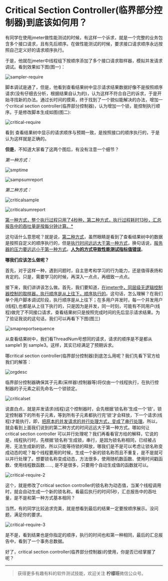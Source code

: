 # Critical Section Controller(临界部分控制器)到底该如何用？

​	有同学在使用jmeter做性能测试的时候，有这样一个诉求，就是一个完整的业务包含多个接口请求，且有先后顺序。在做性能测试的时候，要求接口请求顺序永远按照自己定义好的请求顺序执行。

​	于是，他就在jmeter中线程组下按顺序添加了多个接口请求取样器，模拟并发请求调试。看到效果如下图(图一)：

![sampler-require](image/sampler-require.gif)

脚本调试是通了，但是，他看到查看结果树中显示请求结果数据好像不是按照顺序请求(没有仔细去分析，根据结果自认为的)，认为这样不符合自己的诉求，于是开始寻找新的办法。通过长时间的摸索，终于找到了一个貌似能解决的办法，增加一个critical section controller(临界部分控制器)，认为增加一个锁，能控制执行顺序。于是修改脚本生成如图(图二):

![critical-require](image/critical-require.gif)

看到 查看结果树中显示的请求顺序与预期一致，是按照接口的顺序执行的，于是认为这样就是正确的。

**但是**，不知道大家看了这两个图后，有没有注意一个细节？

*第一种方式：*

![smptime](image/smptime.jpg)

![sampsumreport](image/sampsumreport.jpg)

*第二种方式：*

![criticalsample](image/criticalsample.jpg)

![criticalsumreport](image/criticalsumreport.jpg)

<u>第一种方式，整个执行过程只用了4秒种，第二种方式，执行过程耗时13秒，汇总报告中的吞吐量是按每分钟计算。*</u>

这句话什么意思呢？就是说，<u>第二种方式</u>，虽然眼睛是看到了查看结果树中的数据是按照自定义的顺序执行的，但是<u>执行时间远远大于第一种方式</u>，换句话说，<u>服务器的压力要远远小于第一种方式</u>。**<u>人为的方式导致性能测试指标值错误</u>**。

**哪我们应该怎么做呢？**

首先，对于这样一种，遇到问题时，自主思考和学习的行为能力，还是值得表扬和肯定的。只是，需要学习的时候，再深入一点点，再细致一点点。

接下来，我们讲讲该怎么做。首先，我们要知道，<u>在jmeter中，同层级无逻辑控制器控制的取样器，执行顺序是从上往下，顺序执行的</u>。这句话，怎么理解？在我们单个用户脚本调试阶段，执行顺序是从上往下；在多用户并发时，每一个并发用户(线程),也都是从上往下执行的，只是因为是并发，同一时刻，可能有不同用户(线程)做完了不同接口请求，查看结果树只是按照完成时间的先后显示请求结果。为了验证我说的这句话，我们可以再看下下图(图三)

![smapreportsequence](image/smapreportsequence.gif)

从查看结果树中，我们看ThreadNum号想同的请求，请求的顺序是不是都从sample1 到 sample3。这样，其实已经满足了预期诉求。

哪critical section controller(临界部分控制器)到底怎么用呢？我们先看下官方给我们的解答：

![orgdesc](image/orgdesc.jpg)

临界部分控制器确保其子元素(采样器\控制器等)将仅由一个线程执行，在执行控制器的子元素之前先命名一个锁锁定。

![criticalset](image/criticalset.jpg)

说直白点，就是并发请求(线程)这个控制器时，会先根据‘锁名称’生成一个‘锁’，锁定控制器下的所有子元素，等到所有子元素都执行完‘锁’才会释放，下一个请求(线程)才能执行，即，<u>把原本的并发请求的并行处理方式，变成了串行处理</u>。所以，就会看到上面我们说到的第二种方式的时间远远大于第一种方式。哪如何让critical section controller 可以并行处理呢？我们再看看官方给的解释，它说的是，线程执行时，先根据‘锁名称’生成锁，串行，是因为锁名称相同，已经被占用，无法生成新的锁，所以只能等待锁的释放，哪我们是不是可以考虑让锁名称变成动态的呢？每个线程要用的时候，生成一个新的锁名称而且不重复，是不是就可以并行处理了。想要锁名称变成动态，方法很多，使用随机数函数、使用时间戳函数、使用线程数函数......, 是不是很多，只要用个自动生成值的函数就可以。

![critical-require-2](image/critical-require-2.gif)

这个，就是修改了critical section controller的锁名称为动态值，当某个线程调用时，就会自动生成一个新的锁名称。看最后执行的时间5秒，汇总报告中的吞吐量，是不是和第一种方式基本相同？

当然，有的同学比较追求完美，就是想看到最后的结果一定要按顺序展示。没问题，满足你的要求。

![critical-require-3](image/critical-require-3.gif)

是不是，看到结果也是你指定的顺序，执行的时间也和第一种相同，最后的汇总报告中，看到了一个事务总数据。

好了，critical section controller(临界部分控制器)的使用，你是否已经掌握了呢？

---
> 获得更多有趣有料的软件测试技能，欢迎关注 **柠檬班**微信公众号。

